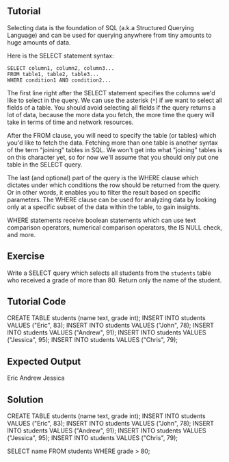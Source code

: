 Tutorial
--------

Selecting data is the foundation of SQL (a.k.a Structured Querying Language) and can be used for querying anywhere from tiny amounts to huge amounts of data.

Here is the SELECT statement syntax:

    SELECT column1, column2, column3...
    FROM table1, table2, table3...
    WHERE condition1 AND condition2...

The first line right after the SELECT statement specifies the columns we'd like to select in the query. We can use the asterisk (`*`) if we want to select
all fields of a table. You should avoid selecting all fields if the query returns a lot of data, because the more data you fetch, the more time
the query will take in terms of time and network resources.

After the FROM clause, you will need to specify the table (or tables) which you'd like to fetch the data. Fetching more than one table is another syntax
of the term "joining" tables in SQL. We won't get into what "joining" tables is on this character yet, so for now we'll assume that you should only
put one table in the SELECT query.

The last (and optional) part of the query is the WHERE clause which dictates under which conditions the row should be returned from the query. Or in other
words, it enables you to filter the result based on specific parameters. The WHERE clause can be used for analyzing data by looking only at a specific
subset of the data within the table, to gain insights.

WHERE statements receive boolean statements which can use text comparison operators, numerical comparison operators, the IS NULL check, and more.

Exercise
--------
Write a SELECT query which selects all students from the `students` table who received a grade of more than 80. Return only the name of the student.


Tutorial Code
-------------

CREATE TABLE students (name text, grade int);
INSERT INTO students VALUES ("Eric", 83);
INSERT INTO students VALUES ("John", 78);
INSERT INTO students VALUES ("Andrew", 91);
INSERT INTO students VALUES ("Jessica", 95);
INSERT INTO students VALUES ("Chris", 79);


Expected Output
---------------
Eric
Andrew
Jessica

Solution
--------
CREATE TABLE students (name text, grade int);
INSERT INTO students VALUES ("Eric", 83);
INSERT INTO students VALUES ("John", 78);
INSERT INTO students VALUES ("Andrew", 91);
INSERT INTO students VALUES ("Jessica", 95);
INSERT INTO students VALUES ("Chris", 79);

SELECT name FROM students WHERE grade > 80;
